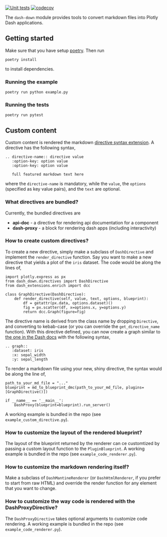[![Unit tests](https://github.com/emilhe/dash-down/actions/workflows/python-test.yml/badge.svg)](https://github.com/emilhe/dash-down/actions/workflows/python-test.yml)
[![codecov](https://codecov.io/gh/emilhe/dash-down/branch/main/graph/badge.svg?token=kZXx2N1QGY)](https://codecov.io/gh/emilhe/dash-down)

The `dash-down` module provides tools to convert markdown files into Plotly Dash applications.

## Getting started

Make sure that you have setup [poetry](https://python-poetry.org/). Then run

    poetry install

to install dependencies.

### Running the example

    poetry run python example.py

### Running the tests

    poetry run pytest

## Custom content

Custom content is rendered the markdown [directive syntax extension](https://mistune.readthedocs.io/en/latest/directives.html). A directive has the following syntax,

    .. directive-name:: directive value
       :option-key: option value
       :option-key: option value
    
       full featured markdown text here

where the `directive-name` is mandatory, while the `value`, the `options` (specified as key value pairs), and the `text` are optional. 

### What directives are bundled?

Currently, the bundled directives are

* **api-doc** - a directive for rendering api documentation for a component
* **dash-proxy** - a block for rendering dash apps (including interactivity)

### How to create custom directives?

To create a new directive, simply make a subclass of `DashDirective` and implement the `render_directive` function. Say you want to make a new directive that yields a plot of the `iris` dataset. The code would be along the lines of,

```
import plotly.express as px
from dash_down.directives import DashDirective
from dash_extensions.enrich import dcc

class GraphDirective(DashDirective):
    def render_directive(self, value, text, options, blueprint):
        df = getattr(px.data, options.dataset)()
        fig = px.scatter(df, x=options.x, y=options.y)
        return dcc.Graph(figure=fig)
```

The directive name is derived from the class name by dropping `Directive`, and converting to kebab-case (or you can override the `get_directive_name` function). With this directive defined, you can now create a graph similar to [the one in the Dash docs](https://dash.plotly.com/dash-core-components/graph) with the following syntax,

    .. graph::
       :dataset: iris
       :x: sepal_width
       :y: sepal_length

To render a markdown file using your new, shiny directive, the syntax would be along the line of,

```
path_to_your_md_file = "..."
blueprint = md_to_blueprint_dmc(path_to_your_md_file, plugins=[GraphDirective()])

if __name__ == '__main__':
    DashProxy(blueprint=blueprint).run_server()
```

A working example is bundled in the repo (see `example_custom_directive.py`).

### How to customize the layout of the rendered blueprint?

The layout of the blueprint returned by the renderer can ce customtized by passing a custom layout function to the `PluginBlueprint`. A working example is bundled in the repo (see `example_code_renderer.py`).

### How to customize the markdown rendering itself?

Make a subclass of `DashMantineRenderer` (or `DashHtmlRenderer`, if you prefer to start from raw HTML) and override the render function for any element that you want to change.

### How to customize the way code is rendered with the DashProxyDirective?

The `DashProxyDirective` takes optional arguments to customize code rendering. A working example is bundled in the repo (see `example_code_renderer.py`).
